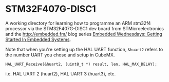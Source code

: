 # STM32F407G-DISC1

A working directory for learning how to programme an ARM stm32f4 processor via the STM32F407G-DISC1 dev board from STMicroelectronics and the http://embedded.fm/ blog series [Embedded Wednesdays: Getting Started In Embedded Systems](http://embedded.fm/blog/embedded-wednesdays).

Note that when you're setting up the HAL UART function, `&huart2` refers to the number UART you chose and setup in CubeMX.

`HAL_UART_Receive(&huart2, (uint8_t *) result, len, HAL_MAX_DELAY);`

i.e. HAL UART 2 (huart2), HAL UART 3 (huart3), etc.
